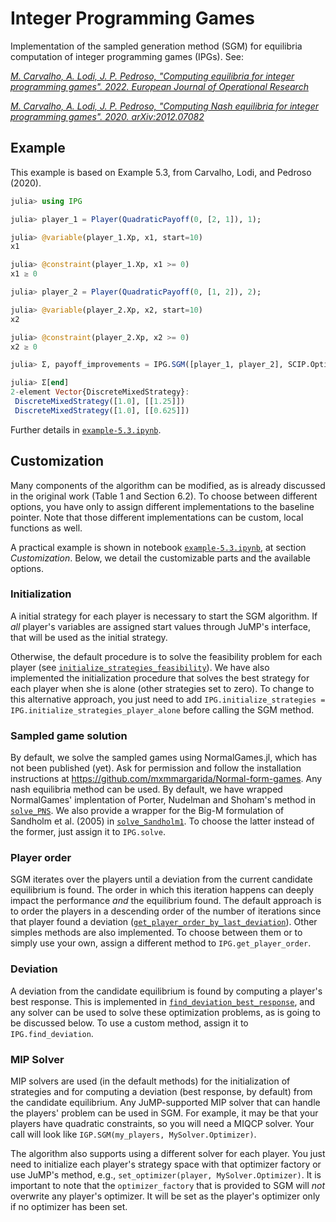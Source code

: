 # Integer Programming Games

Implementation of the sampled generation method (SGM) for equilibria computation of integer programming games (IPGs). See:

[*M. Carvalho, A. Lodi, J. P. Pedroso, "Computing equilibria for integer programming games". 2022. European Journal of Operational Research*](https://www.sciencedirect.com/science/article/pii/S0377221722002727)

[*M. Carvalho, A. Lodi, J. P. Pedroso, "Computing Nash equilibria for integer programming games". 2020. arXiv:2012.07082*](https://arxiv.org/abs/2012.07082)

## Example

This example is based on Example 5.3, from Carvalho, Lodi, and Pedroso (2020).
```julia
julia> using IPG

julia> player_1 = Player(QuadraticPayoff(0, [2, 1]), 1);

julia> @variable(player_1.Xp, x1, start=10)
x1

julia> @constraint(player_1.Xp, x1 >= 0)
x1 ≥ 0

julia> player_2 = Player(QuadraticPayoff(0, [1, 2]), 2);

julia> @variable(player_2.Xp, x2, start=10)
x2

julia> @constraint(player_2.Xp, x2 >= 0)
x2 ≥ 0

julia> Σ, payoff_improvements = IPG.SGM([player_1, player_2], SCIP.Optimizer, max_iter=5);

julia> Σ[end]
2-element Vector{DiscreteMixedStrategy}:
 DiscreteMixedStrategy([1.0], [[1.25]])
 DiscreteMixedStrategy([1.0], [[0.625]])

```
Further details in [`example-5.3.ipynb`](notebooks/example-5.3.ipynb).

## Customization

Many components of the algorithm can be modified, as is already discussed in the original work (Table 1 and Section 6.2). To choose between different options, you have only to assign different implementations to the baseline pointer. Note that those different implementations can be custom, local functions as well.

A practical example is shown in notebook [`example-5.3.ipynb`](./example-5.3.ipynb), at section _Customization_. Below, we detail the customizable parts and the available options.

### Initialization

A initial strategy for each player is necessary to start the SGM algorithm. If _all_ player's variables are assigned start values through JuMP's interface, that will be used as the initial strategy.

Otherwise, the default procedure is to solve the feasibility problem for each player (see [`initialize_strategies_feasibility`](src/SGM/Initialization.jl#L2)).
We have also implemented the initialization procedure that solves the best strategy for each player when she is alone (other strategies set to zero).
To change to this alternative approach, you just need to add `IPG.initialize_strategies = IPG.initialize_strategies_player_alone` before calling the SGM method.

### Sampled game solution

By default, we solve the sampled games using NormalGames.jl, which has not been published (yet). Ask for permission and follow the installation instructions at https://github.com/mxmmargarida/Normal-form-games. Any nash equilibria method can be used. By default, we have wrapped NormalGames' implentation of Porter, Nudelman and Shoham's method in [`solve_PNS`](src/SGM/SampledGame/SearchNE.jl#L3). We also provide a wrapper for the Big-M formulation of Sandholm et al. (2005) in [`solve_Sandholm1`](src/SGM/SampledGame/SearchNE.jl#L19). To choose the latter instead of the former, just assign it to `IPG.solve`.

### Player order

SGM iterates over the players until a deviation from the current candidate equilibrium is found. The order in which this iteration happens can deeply impact the performance _and_ the equilibrium found. The default approach is to order the players in a descending order of the number of iterations since that player found a deviation ([`get_player_order_by_last_deviation`](src/SGM/PlayerOrder.jl#L18)). Other simples methods are also implemented. To choose between them or to simply use your own, assign a different method to `IPG.get_player_order`.

### Deviation

A deviation from the candidate equilibrium is found by computing a player's best response. This is implemented in [`find_deviation_best_response`](src/SGM/DeviationReaction.jl#L3), and any solver can be used to solve these optimization problems, as is going to be discussed below. To use a custom method, assign it to `IPG.find_deviation`.

### MIP Solver

MIP solvers are used (in the default methods) for the initialization of strategies and for computing a deviation (best response, by default) from the candidate equilibrium. Any JuMP-supported MIP solver that can handle the players' problem can be used in SGM. For example, it may be that your players have quadratic constraints, so you will need a MIQCP solver. Your call will look like `IGP.SGM(my_players, MySolver.Optimizer)`.

The algorithm also supports using a different solver for each player. You just need to initialize each player's strategy space with that optimizer factory or use JuMP's method, e.g., `set_optimizer(player, MySolver.Optimizer)`. It is important to note that the `optimizer_factory` that is provided to SGM will _not_ overwrite any player's optimizer. It will be set as the player's optimizer only if no optimizer has been set.

